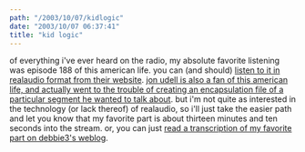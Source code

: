 ```yaml
---
path: "/2003/10/07/kidlogic" 
date: "2003/10/07 06:37:41" 
title: "kid logic" 
---
```

of everything i've ever heard on the radio, my absolute favorite listening was episode 188 of this american life. you can (and should) <a href="http://thislife.org/ra/188.ram">listen to it in realaudio format from their website</a>. <a href="http://weblog.infoworld.com/udell/2003/07/30.html#a761">jon udell is also a fan of this american life, and actually went to the trouble of creating an encapsulation file of a particular segment he wanted to talk about</a>. but i'm not quite as interested in the technology (or lack thereof) of realaudio, so i'll just take the easier path and let you know that my favorite part is about thirteen minutes and ten seconds into the stream. or, you can just <a href="http://www.xanga.com/item.aspx?user=Debbie3&amp;tab=weblogs&amp;uid=31552957">read a transcription of my favorite part on debbie3's weblog</a>.